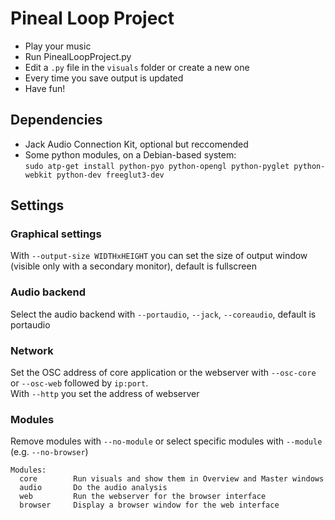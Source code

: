 Pineal Loop Project
===================

* Play your music
* Run PinealLoopProject.py
* Edit a `.py` file in the `visuals` folder or create a new one
* Every time you save output is updated
* Have fun!


Dependencies
------------
* Jack Audio Connection Kit, optional but reccomended
* Some python modules, on a Debian-based system:  
`sudo atp-get install python-pyo python-opengl python-pyglet python-webkit python-dev freeglut3-dev`


Settings
--------

### Graphical settings
With `--output-size WIDTHxHEIGHT` you can set the size of output window (visible only with a secondary monitor), default is fullscreen

### Audio backend
Select the audio backend with `--portaudio`, `--jack`, `--coreaudio`,
default is portaudio

### Network
Set the OSC address of core application or the webserver
with `--osc-core` or `--osc-web` followed by `ip:port`.  
With `--http` you set the address of webserver

### Modules
Remove modules with `--no-module` or select specific modules with `--module`
(e.g. `--no-browser`)

    Modules:
      core        Run visuals and show them in Overview and Master windows
      audio       Do the audio analysis
      web         Run the webserver for the browser interface
      browser     Display a browser window for the web interface

